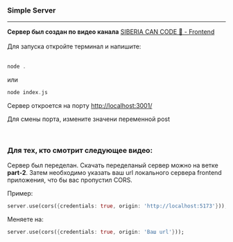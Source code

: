 ### Simple Server

<hr>
<div>
<strong>Сервер был создан по видео канала</strong>
<a href="https://www.youtube.com/watch?v=4PbCVaNsbcU">
SIBERIA CAN CODE 🧊 - Frontend</a>
</div>
<br>
<div>
Для запуска откройте терминал и напишите:
</div>
<br>

```dart
node .
```

или


```dart
node index.js
```


Сервер откроется на порту <a href="http://localhost:3001/">http://localhost:3001/</a>

Для смены порта, измените значени переменной post

<br>

### Для тех, кто смотрит следующее видео:

Сервер был переделан.
Скачать переделаный сервер можно на ветке <strong>part-2</strong>. Затем необходимо указать ваш url локального сервера frontend приложения, что бы вас пропустил CORS.
<br>

Пример:

```dart
server.use(cors({credentials: true, origin: 'http://localhost:5173'}));
```

Меняете на:

```dart
server.use(cors({credentials: true, origin: 'Ваш url'}));
```

